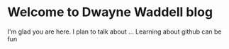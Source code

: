 # Welcome to Dwayne Waddell blog

I'm glad you are here. I plan to talk about ...
Learning about github can be fun 
